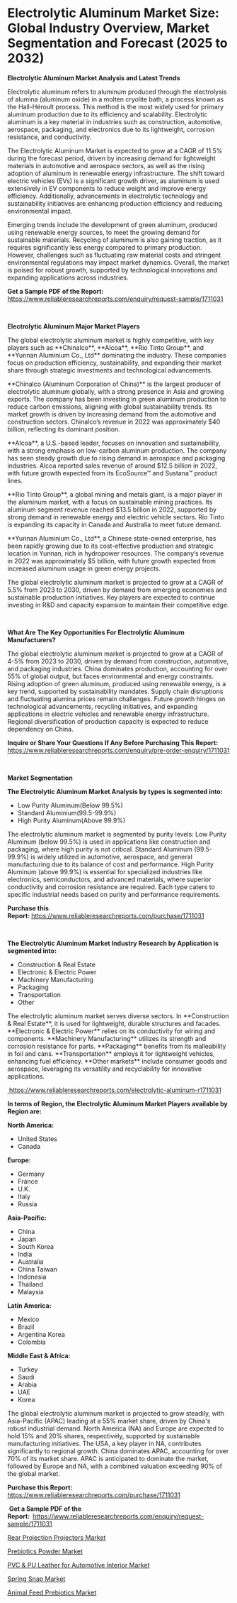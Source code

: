<p><h1>Electrolytic Aluminum Market Size: Global Industry Overview, Market Segmentation and Forecast (2025 to 2032)</h1></p><p><strong>Electrolytic Aluminum Market Analysis and Latest Trends</strong></p>
<p><p>Electrolytic aluminum refers to aluminum produced through the electrolysis of alumina (aluminum oxide) in a molten cryolite bath, a process known as the Hall-Héroult process. This method is the most widely used for primary aluminum production due to its efficiency and scalability. Electrolytic aluminum is a key material in industries such as construction, automotive, aerospace, packaging, and electronics due to its lightweight, corrosion resistance, and conductivity.</p><p>The Electrolytic Aluminum Market is expected to grow at a CAGR of 11.5% during the forecast period, driven by increasing demand for lightweight materials in automotive and aerospace sectors, as well as the rising adoption of aluminum in renewable energy infrastructure. The shift toward electric vehicles (EVs) is a significant growth driver, as aluminum is used extensively in EV components to reduce weight and improve energy efficiency. Additionally, advancements in electrolytic technology and sustainability initiatives are enhancing production efficiency and reducing environmental impact.</p><p>Emerging trends include the development of green aluminum, produced using renewable energy sources, to meet the growing demand for sustainable materials. Recycling of aluminum is also gaining traction, as it requires significantly less energy compared to primary production. However, challenges such as fluctuating raw material costs and stringent environmental regulations may impact market dynamics. Overall, the market is poised for robust growth, supported by technological innovations and expanding applications across industries.</p></p>
<p><strong>Get a Sample PDF of the Report:&nbsp;</strong> <a href="https://www.reliableresearchreports.com/enquiry/request-sample/1711031?utm_campaign=2105&utm_medium=2&utm_source=Github&utm_content=ia&utm_term=26012025&utm_id=electrolytic-aluminum">https://www.reliableresearchreports.com/enquiry/request-sample/1711031</a></p>
<p>&nbsp;</p>
<p><strong>Electrolytic Aluminum Major Market Players</strong></p>
<p><p>The global electrolytic aluminum market is highly competitive, with key players such as **Chinalco**, **Alcoa**, **Rio Tinto Group**, and **Yunnan Aluminium Co., Ltd** dominating the industry. These companies focus on production efficiency, sustainability, and expanding their market share through strategic investments and technological advancements.</p><p>**Chinalco (Aluminum Corporation of China)** is the largest producer of electrolytic aluminum globally, with a strong presence in Asia and growing exports. The company has been investing in green aluminum production to reduce carbon emissions, aligning with global sustainability trends. Its market growth is driven by increasing demand from the automotive and construction sectors. Chinalco’s revenue in 2022 was approximately $40 billion, reflecting its dominant position.</p><p>**Alcoa**, a U.S.-based leader, focuses on innovation and sustainability, with a strong emphasis on low-carbon aluminum production. The company has seen steady growth due to rising demand in aerospace and packaging industries. Alcoa reported sales revenue of around $12.5 billion in 2022, with future growth expected from its EcoSource™ and Sustana™ product lines.</p><p>**Rio Tinto Group**, a global mining and metals giant, is a major player in the aluminum market, with a focus on sustainable mining practices. Its aluminum segment revenue reached $13.5 billion in 2022, supported by strong demand in renewable energy and electric vehicle sectors. Rio Tinto is expanding its capacity in Canada and Australia to meet future demand.</p><p>**Yunnan Aluminium Co., Ltd**, a Chinese state-owned enterprise, has been rapidly growing due to its cost-effective production and strategic location in Yunnan, rich in hydropower resources. The company’s revenue in 2022 was approximately $5 billion, with future growth expected from increased aluminum usage in green energy projects.</p><p>The global electrolytic aluminum market is projected to grow at a CAGR of 5.5% from 2023 to 2030, driven by demand from emerging economies and sustainable production initiatives. Key players are expected to continue investing in R&D and capacity expansion to maintain their competitive edge.</p></p>
<p>&nbsp;</p>
<p><strong>What Are The Key Opportunities For Electrolytic Aluminum Manufacturers?</strong></p>
<p><p>The global electrolytic aluminum market is projected to grow at a CAGR of 4-5% from 2023 to 2030, driven by demand from construction, automotive, and packaging industries. China dominates production, accounting for over 55% of global output, but faces environmental and energy constraints. Rising adoption of green aluminum, produced using renewable energy, is a key trend, supported by sustainability mandates. Supply chain disruptions and fluctuating alumina prices remain challenges. Future growth hinges on technological advancements, recycling initiatives, and expanding applications in electric vehicles and renewable energy infrastructure. Regional diversification of production capacity is expected to reduce dependency on China.</p></p>
<p><strong>Inquire or Share Your Questions If Any Before Purchasing This Report:</strong> <a href="https://www.reliableresearchreports.com/enquiry/pre-order-enquiry/1711031?utm_campaign=2105&utm_medium=2&utm_source=Github&utm_content=ia&utm_term=26012025&utm_id=electrolytic-aluminum">https://www.reliableresearchreports.com/enquiry/pre-order-enquiry/1711031</a></p>
<p>&nbsp;</p>
<p><strong>Market Segmentation</strong></p>
<p><strong>The Electrolytic Aluminum Market Analysis by types is segmented into:</strong></p>
<p><ul><li>Low Purity Aluminum(Below 99.5%)</li><li>Standard Aluminium(99.5-99.9%)</li><li>High Purity Aluminum(Above 99.9%)</li></ul></p>
<p><p>The electrolytic aluminum market is segmented by purity levels: Low Purity Aluminum (below 99.5%) is used in applications like construction and packaging, where high purity is not critical. Standard Aluminum (99.5-99.9%) is widely utilized in automotive, aerospace, and general manufacturing due to its balance of cost and performance. High Purity Aluminum (above 99.9%) is essential for specialized industries like electronics, semiconductors, and advanced materials, where superior conductivity and corrosion resistance are required. Each type caters to specific industrial needs based on purity and performance requirements.</p></p>
<p><strong>Purchase this Report:&nbsp;</strong><a href="https://www.reliableresearchreports.com/purchase/1711031?utm_campaign=2105&utm_medium=2&utm_source=Github&utm_content=ia&utm_term=26012025&utm_id=electrolytic-aluminum">https://www.reliableresearchreports.com/purchase/1711031</a></p>
<p>&nbsp;</p>
<p><strong>The Electrolytic Aluminum Market Industry Research by Application is segmented into:</strong></p>
<p><ul><li>Construction & Real Estate</li><li>Electronic & Electric Power</li><li>Machinery Manufacturing</li><li>Packaging</li><li>Transportation</li><li>Other</li></ul></p>
<p><p>The electrolytic aluminum market serves diverse sectors. In **Construction & Real Estate**, it is used for lightweight, durable structures and facades. **Electronic & Electric Power** relies on its conductivity for wiring and components. **Machinery Manufacturing** utilizes its strength and corrosion resistance for parts. **Packaging** benefits from its malleability in foil and cans. **Transportation** employs it for lightweight vehicles, enhancing fuel efficiency. **Other markets** include consumer goods and aerospace, leveraging its versatility and recyclability for innovative applications.</p></p>
<p><a href="https://www.reliableresearchreports.com/electrolytic-aluminum-r1711031?utm_campaign=2105&utm_medium=2&utm_source=Github&utm_content=ia&utm_term=26012025&utm_id=electrolytic-aluminum">&nbsp;https://www.reliableresearchreports.com/electrolytic-aluminum-r1711031</a></p>
<p><strong>In terms of Region, the Electrolytic Aluminum Market Players available by Region are:</strong></p>
<p>
    <p> <strong> North America: </strong>
        <ul>
            <li>United States</li>
            <li>Canada</li>
        </ul>
        </p> 
    <p> <strong> Europe: </strong>
        <ul>
            <li>Germany</li>
            <li>France</li>
            <li>U.K.</li>
            <li>Italy</li>
            <li>Russia</li>
        </ul>
        </p> 
    <p> <strong> Asia-Pacific: </strong>
        <ul>
            <li>China</li>
            <li>Japan</li>
            <li>South Korea</li>
            <li>India</li>
            <li>Australia</li>
            <li>China Taiwan</li>
            <li>Indonesia</li>
            <li>Thailand</li>
            <li>Malaysia</li>
        </ul>
        </p> 
    <p> <strong> Latin America: </strong>
        <ul>
            <li>Mexico</li>
            <li>Brazil</li>
            <li>Argentina Korea</li>
            <li>Colombia</li>
        </ul>
        </p> 
    <p> <strong> Middle East & Africa: </strong>
        <ul>
            <li>Turkey</li>
            <li>Saudi</li>
            <li>Arabia</li>
            <li>UAE</li>
            <li>Korea</li>
        </ul>
    </p>
    </p>
<p><p>The global electrolytic aluminum market is projected to grow steadily, with Asia-Pacific (APAC) leading at a 55% market share, driven by China's robust industrial demand. North America (NA) and Europe are expected to hold 15% and 20% shares, respectively, supported by sustainable manufacturing initiatives. The USA, a key player in NA, contributes significantly to regional growth. China dominates APAC, accounting for over 70% of its market share. APAC is anticipated to dominate the market, followed by Europe and NA, with a combined valuation exceeding 90% of the global market.</p></p>
<p><strong>Purchase this Report: </strong><a href="https://www.reliableresearchreports.com/purchase/1711031?utm_campaign=2105&utm_medium=2&utm_source=Github&utm_content=ia&utm_term=26012025&utm_id=electrolytic-aluminum">https://www.reliableresearchreports.com/purchase/1711031</a></p>
<p>&nbsp;<strong>Get a Sample PDF of the Report:&nbsp;&nbsp;</strong><a href="https://www.reliableresearchreports.com/enquiry/request-sample/1711031?utm_campaign=2105&utm_medium=2&utm_source=Github&utm_content=ia&utm_term=26012025&utm_id=electrolytic-aluminum">https://www.reliableresearchreports.com/enquiry/request-sample/1711031</a></p>
<p><strong></strong></p>
<p><p><a href="https://www.linkedin.com/pulse/navigating-rear-projection-projectors-market-financial-insights-dmszf?utm_campaign=2105&utm_medium=2&utm_source=Github&utm_content=ia&utm_term=26012025&utm_id=electrolytic-aluminum">Rear Projection Projectors Market</a></p><p><a href="https://www.linkedin.com/pulse/prebiotics-powder-market-insights-revenue-forecast-96-cagr-from-niyhc?utm_campaign=2105&utm_medium=2&utm_source=Github&utm_content=ia&utm_term=26012025&utm_id=electrolytic-aluminum">Prebiotics Powder Market</a></p><p><a href="https://www.linkedin.com/pulse/sustaining-industry-growth-study-pvc-pu-leather-automotive-interior-4sslc?utm_campaign=2105&utm_medium=2&utm_source=Github&utm_content=ia&utm_term=26012025&utm_id=electrolytic-aluminum">PVC & PU Leather for Automotive Interior Market</a></p><p><a href="https://www.linkedin.com/pulse/projected-revenue-demand-spring-snap-market-62-cagr-growth-forecast-nbsef?utm_campaign=2105&utm_medium=2&utm_source=Github&utm_content=ia&utm_term=26012025&utm_id=electrolytic-aluminum">Spring Snap Market</a></p><p><a href="https://www.linkedin.com/pulse/animal-feed-prebiotics-market-outlook-anticipated-growth-projected-odf3f?utm_campaign=2105&utm_medium=2&utm_source=Github&utm_content=ia&utm_term=26012025&utm_id=electrolytic-aluminum">Animal Feed Prebiotics Market</a></p></p>